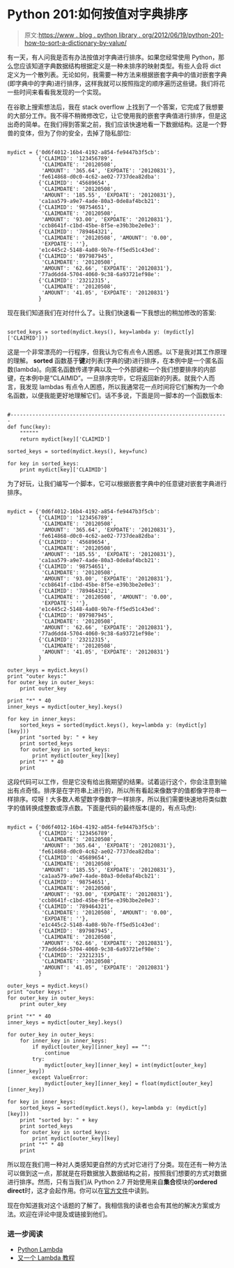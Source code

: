 # Python 201:如何按值对字典排序

> 原文:[https://www . blog . python library . org/2012/06/19/python-201-how-to-sort-a-dictionary-by-value/](https://www.blog.pythonlibrary.org/2012/06/19/python-201-how-to-sort-a-dictionary-by-value/)

有一天，有人问我是否有办法按值对字典进行排序。如果您经常使用 Python，那么您应该知道字典数据结构根据定义是一种未排序的映射类型。有些人会将 dict 定义为一个散列表。无论如何，我需要一种方法来根据嵌套字典中的值对嵌套字典(即字典中的字典)进行排序，这样我就可以按照指定的顺序遍历这些键。我们将花一些时间来看看我发现的一个实现。

在谷歌上搜索想法后，我在 stack overflow 上找到了一个答案，它完成了我想要的大部分工作。我不得不稍微修改它，让它使用我的嵌套字典值进行排序，但是这出奇的简单。在我们得到答案之前，我们应该快速地看一下数据结构。这是一个野兽的变体，但为了你的安全，去掉了隐私部位:

```

mydict = {'0d6f4012-16b4-4192-a854-fe9447b3f5cb': 
          {'CLAIMID': '123456789',
           'CLAIMDATE': '20120508', 
           'AMOUNT': '365.64', 'EXPDATE': '20120831'}, 
          'fe614868-d0c0-4c62-ae02-7737dea82dba': 
          {'CLAIMID': '45689654', 
           'CLAIMDATE': '20120508', 
           'AMOUNT': '185.55', 'EXPDATE': '20120831'}, 
          'ca1aa579-a9e7-4ade-80a3-0de8af4bcb21': 
          {'CLAIMID': '98754651',
           'CLAIMDATE': '20120508', 
           'AMOUNT': '93.00', 'EXPDATE': '20120831'},
          'ccb8641f-c1bd-45be-8f5e-e39b3be2e0e3': 
          {'CLAIMID': '789464321',
           'CLAIMDATE': '20120508', 'AMOUNT': '0.00',
           'EXPDATE': ''}, 
          'e1c445c2-5148-4a08-9b7e-ff5ed51c43ed': 
          {'CLAIMID': '897987945', 
           'CLAIMDATE': '20120508', 
           'AMOUNT': '62.66', 'EXPDATE': '20120831'}, 
          '77ad6dd4-5704-4060-9c38-6a93721ef98e': 
          {'CLAIMID': '23212315',
           'CLAIMDATE': '20120508', 
           'AMOUNT': '41.05', 'EXPDATE': '20120831'}
          }

```

现在我们知道我们在对付什么了。让我们快速看一下我想出的稍加修改的答案:

```

sorted_keys = sorted(mydict.keys(), key=lambda y: (mydict[y]['CLAIMID']))

```

这是一个非常漂亮的一行程序，但我认为它有点令人困惑。以下是我对其工作原理的理解。 **sorted** 函数基于**键**对列表(字典的键)进行排序，在本例中是一个匿名函数(lambda)。向匿名函数传递字典以及一个外部键和一个我们想要排序的内部键，在本例中是“CLAIMID”。一旦排序完毕，它将返回新的列表。就我个人而言，我发现 lambdas 有点令人困惑，所以我通常花一点时间将它们解构为一个命名函数，以便我能更好地理解它们。话不多说，下面是同一脚本的一个函数版本:

```

#----------------------------------------------------------------------
def func(key):
    """"""
    return mydict[key]['CLAIMID']

sorted_keys = sorted(mydict.keys(), key=func)

for key in sorted_keys:
    print mydict[key]['CLAIMID']

```

为了好玩，让我们编写一个脚本，它可以根据嵌套字典中的任意键对嵌套字典进行排序。

```

mydict = {'0d6f4012-16b4-4192-a854-fe9447b3f5cb': 
          {'CLAIMID': '123456789',
           'CLAIMDATE': '20120508', 
           'AMOUNT': '365.64', 'EXPDATE': '20120831'}, 
          'fe614868-d0c0-4c62-ae02-7737dea82dba': 
          {'CLAIMID': '45689654', 
           'CLAIMDATE': '20120508', 
           'AMOUNT': '185.55', 'EXPDATE': '20120831'}, 
          'ca1aa579-a9e7-4ade-80a3-0de8af4bcb21': 
          {'CLAIMID': '98754651',
           'CLAIMDATE': '20120508', 
           'AMOUNT': '93.00', 'EXPDATE': '20120831'},
          'ccb8641f-c1bd-45be-8f5e-e39b3be2e0e3': 
          {'CLAIMID': '789464321',
           'CLAIMDATE': '20120508', 'AMOUNT': '0.00',
           'EXPDATE': ''}, 
          'e1c445c2-5148-4a08-9b7e-ff5ed51c43ed': 
          {'CLAIMID': '897987945', 
           'CLAIMDATE': '20120508', 
           'AMOUNT': '62.66', 'EXPDATE': '20120831'}, 
          '77ad6dd4-5704-4060-9c38-6a93721ef98e': 
          {'CLAIMID': '23212315',
           'CLAIMDATE': '20120508', 
           'AMOUNT': '41.05', 'EXPDATE': '20120831'}
          }

outer_keys = mydict.keys()
print "outer keys:"
for outer_key in outer_keys:
    print outer_key

print "*" * 40
inner_keys = mydict[outer_key].keys()

for key in inner_keys:
    sorted_keys = sorted(mydict.keys(), key=lambda y: (mydict[y][key]))
    print "sorted by: " + key
    print sorted_keys
    for outer_key in sorted_keys:
        print mydict[outer_key][key]
    print "*" * 40
    print

```

这段代码可以工作，但是它没有给出我期望的结果。试着运行这个，你会注意到输出有点奇怪。排序是在字符串上进行的，所以所有看起来像数字的值都像字符串一样排序。哎呀！大多数人希望数字像数字一样排序，所以我们需要快速地将类似数字的值转换成整数或浮点数。下面是代码的最终版本(是的，有点马虎):

```

mydict = {'0d6f4012-16b4-4192-a854-fe9447b3f5cb': 
          {'CLAIMID': '123456789',
           'CLAIMDATE': '20120508', 
           'AMOUNT': '365.64', 'EXPDATE': '20120831'}, 
          'fe614868-d0c0-4c62-ae02-7737dea82dba': 
          {'CLAIMID': '45689654', 
           'CLAIMDATE': '20120508', 
           'AMOUNT': '185.55', 'EXPDATE': '20120831'}, 
          'ca1aa579-a9e7-4ade-80a3-0de8af4bcb21': 
          {'CLAIMID': '98754651',
           'CLAIMDATE': '20120508', 
           'AMOUNT': '93.00', 'EXPDATE': '20120831'},
          'ccb8641f-c1bd-45be-8f5e-e39b3be2e0e3': 
          {'CLAIMID': '789464321',
           'CLAIMDATE': '20120508', 'AMOUNT': '0.00',
           'EXPDATE': ''}, 
          'e1c445c2-5148-4a08-9b7e-ff5ed51c43ed': 
          {'CLAIMID': '897987945', 
           'CLAIMDATE': '20120508', 
           'AMOUNT': '62.66', 'EXPDATE': '20120831'}, 
          '77ad6dd4-5704-4060-9c38-6a93721ef98e': 
          {'CLAIMID': '23212315',
           'CLAIMDATE': '20120508', 
           'AMOUNT': '41.05', 'EXPDATE': '20120831'}
          }

outer_keys = mydict.keys()
print "outer keys:"
for outer_key in outer_keys:
    print outer_key

print "*" * 40
inner_keys = mydict[outer_key].keys()

for outer_key in outer_keys:
    for inner_key in inner_keys:
        if mydict[outer_key][inner_key] == "":
            continue
        try:
            mydict[outer_key][inner_key] = int(mydict[outer_key][inner_key])
        except ValueError:
            mydict[outer_key][inner_key] = float(mydict[outer_key][inner_key])

for key in inner_keys:
    sorted_keys = sorted(mydict.keys(), key=lambda y: (mydict[y][key]))
    print "sorted by: " + key
    print sorted_keys
    for outer_key in sorted_keys:
        print mydict[outer_key][key]
    print "*" * 40
    print

```

所以现在我们用一种对人类感知更自然的方式对它进行了分类。现在还有一种方法可以做到这一点，那就是在将数据放入数据结构之前，按照我们想要的方式对数据进行排序。然而，只有当我们从 Python 2.7 开始使用来自**集合**模块的**ordered direct**时，这才会起作用。你可以在[官方文件](http://docs.python.org/library/collections.html#collections.OrderedDict)中读到。

现在你知道我对这个话题的了解了。我相信我的读者也会有其他的解决方案或方法。欢迎在评论中提及或链接到他们。

### 进一步阅读

*   [Python Lambda](https://www.blog.pythonlibrary.org/2010/07/19/the-python-lambda/)
*   [又一个 Lambda 教程](http://pythonconquerstheuniverse.wordpress.com/2011/08/29/lambda_tutorial/)